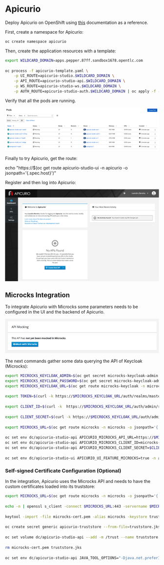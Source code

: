 # Apicurio

Deploy Apicurio on OpenShift using [this](https://apicurio-studio.readme.io/docs/running-apicurio-on-openshift-or-docker) documentation as a reference.

First, create a namespace for Apicurio:

```bash
oc create namespace apicurio
```

Then, create the application resources with a template:

```bash
export WILDCARD_DOMAIN=apps.pepper.87ff.sandbox1678.opentlc.com

oc process -f apicurio-template.yaml \
    -p UI_ROUTE=apicurio-studio.$WILDCARD_DOMAIN \
    -p API_ROUTE=apicurio-studio-api.$WILDCARD_DOMAIN \
    -p WS_ROUTE=apicurio-studio-ws.$WILDCARD_DOMAIN \
    -p AUTH_ROUTE=apicurio-studio-auth.$WILDCARD_DOMAIN | oc apply -f - -n apicurio
```

Verify that all the pods are running.

![apicurio](./images/apicurio1.png)

Finally to try Apicurio, get the route:

echo "https://$(oc get route apicurio-studio-ui -n apicurio -o jsonpath='{.spec.host}')"

Register and then log into Apicurio:

![apicurio](./images/apicurio2.png)

## Microcks Integration

To integrate Apicurio with Microcks some parameters needs to be configured in the UI and the backend of Apicurio.

![apicurio](./images/apicurio3.png)

The next commands gather some data querying the API of Keycloak (Microcks):

```bash
export MICROCKS_KEYCLOAK_ADMIN=$(oc get secret microcks-keycloak-admin -o json -n microcks | jq -r .data.username | base64 --decode -)
export MICROCKS_KEYCLOAK_PASSWORD=$(oc get secret microcks-keycloak-admin -o json -n microcks | jq -r .data.password | base64 --decode -)
export MICROCKS_KEYCLOAK_URL=$(oc get route microcks-keycloak -n microcks -o jsonpath='{.spec.host}')

export TOKEN=$(curl -k https://$MICROCKS_KEYCLOAK_URL/auth/realms/master/protocol/openid-connect/token -H "Content-Type: application/x-www-form-urlencoded" -d "grant_type=password&username=$MICROCKS_KEYCLOAK_ADMIN&password=$MICROCKS_KEYCLOAK_PASSWORD&client_id=admin-cli" | jq -r .access_token)

export CLIENT_ID=$(curl -k  https://$MICROCKS_KEYCLOAK_URL/auth/admin/realms/microcks/clients -H "Content-Type: application/json" -H "Authorization: bearer $TOKEN" | jq -r '.[] | select(.clientId == "microcks-serviceaccount").id')

export CLIENT_SECRET=$(curl -k https://$MICROCKS_KEYCLOAK_URL/auth/admin/realms/microcks/clients/$CLIENT_ID/client-secret -H "Content-Type: application/json" -H  "Authorization: bearer $TOKEN" | jq -r .value)

export MICROCKS_URL=$(oc get route microcks -n microcks -o jsonpath='{.spec.host}')

oc set env dc/apicurio-studio-api APICURIO_MICROCKS_API_URL=https://$MICROCKS_URL/api -n apicurio
oc set env dc/apicurio-studio-api APICURIO_MICROCKS_CLIENT_ID=microcks-serviceaccount -n apicurio
oc set env dc/apicurio-studio-api APICURIO_MICROCKS_CLIENT_SECRET=$CLIENT_SECRET -n apicurio

oc set env dc/apicurio-studio-ui APICURIO_UI_FEATURE_MICROCKS=true -n apicurio
```

### Self-signed Certificate Configuration (Optional)

In the integration, Apicurio uses the Microcks API and needs to have the custom certificates loaded into its truststore:

```bash
export MICROCKS_URL=$(oc get route microcks -n microcks -o jsonpath='{.spec.host}')

echo -n | openssl s_client -connect $MICROCKS_URL:443 -servername $MICROCKS_URL -showcerts | sed -ne '/-BEGIN CERTIFICATE-/,/-END CERTIFICATE-/p' > microcks-cert.pem

keytool -import -file microcks-cert.pem -alias microcks -keystore truststore.jks -storepass microcks -trustcacerts -noprompt

oc create secret generic apicurio-truststore --from-file=truststore.jks -n apicurio

oc set volume dc/apicurio-studio-api --add -m /trust --name truststore -t secret --secret-name=apicurio-truststore -n apicurio

rm microcks-cert.pem truststore.jks

oc set env dc/apicurio-studio-api JAVA_TOOL_OPTIONS="-Djava.net.preferIPv4Stack=true -Djavax.net.ssl.trustStore=/trust/truststore.jks -Djavax.net.ssl.trustStorePassword=microcks" -n apicurio
```
